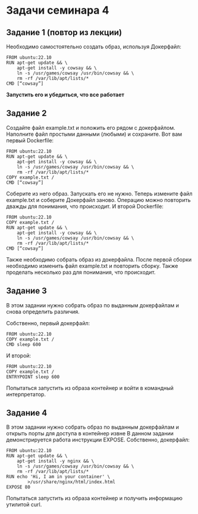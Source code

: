 # Задачи семинара 4

## Задание 1 (повтор из лекции)

Необходимо самостоятельно создать образ, используя Докерфайл:

```
FROM ubuntu:22.10
RUN apt-get update && \
    apt-get install -y cowsay && \
    ln -s /usr/games/cowsay /usr/bin/cowsay && \
    rm -rf /var/lib/apt/lists/*
CMD [“cowsay”]
```

**Запустить его и убедиться, что все работает**

## Задание 2

Создайте файл example.txt и положить его рядом с докерфайлом. Наполните файл простыми данными (любыми) и сохраните. 
Вот вам первый Dockerfile:
```
FROM ubuntu:22.10
RUN apt-get update && \
    apt-get install -y cowsay && \
    ln -s /usr/games/cowsay /usr/bin/cowsay && \
    rm -rf /var/lib/apt/lists/*
COPY example.txt /
CMD [“cowsay”]
```

Соберите из него образ. Запускать его не нужно. Теперь измените файл example.txt и соберите Докерфайл заново.
Операцию можно повторить дважды для понимания, что происходит.
И второй Dockerfile:

```
FROM ubuntu:22.10
COPY example.txt /
RUN apt-get update && \
    apt-get install -y cowsay && \
    ln -s /usr/games/cowsay /usr/bin/cowsay && \
    rm -rf /var/lib/apt/lists/*
CMD [“cowsay”]
```

Также необходимо собрать образ из докерфайла. После первой сборки необходимо изменить файл example.txt и повторить сборку. Также проделать несколько раз для понимания, что происходит.

## Задание 3

В этом задании нужно собрать образ по выданным докерфайлам и снова определить различия.

Собственно, первый докерфайл:
```
FROM ubuntu:22.10
COPY example.txt /
CMD sleep 600
```
И второй:
```
FROM ubuntu:22.10
COPY example.txt /
ENTRYPOINT sleep 600
```

Попытаться запустить из образа контейнер и войти в командный интерпретатор.

## Задание 4

В этом задании нужно собрать образ по выданным докерфайлам и открыть порты для доступа в контейнер извне
В данном задании демонстрируется работа инструкции EXPOSE.
Собственно, докерфайл:

```
FROM ubuntu:22.10
RUN apt-get update && \
    apt-get install -y nginx && \
    ln -s /usr/games/cowsay /usr/bin/cowsay && \
    rm -rf /var/lib/apt/lists/*
RUN echo 'Hi, I am in your container' \
        >/usr/share/nginx/html/index.html
EXPOSE 80
```

Попытаться запустить из образа контейнер и получить информацию утилитой curl.


